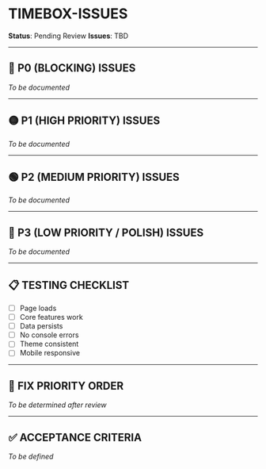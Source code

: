 # TIMEBOX-ISSUES 
**Status**: Pending Review
**Issues**: TBD

---

## 🔴 P0 (BLOCKING) ISSUES

*To be documented*

---

## 🟡 P1 (HIGH PRIORITY) ISSUES

*To be documented*

---

## 🟢 P2 (MEDIUM PRIORITY) ISSUES

*To be documented*

---

## 🔵 P3 (LOW PRIORITY / POLISH) ISSUES

*To be documented*

---

## 📋 TESTING CHECKLIST

- [ ] Page loads
- [ ] Core features work
- [ ] Data persists
- [ ] No console errors
- [ ] Theme consistent
- [ ] Mobile responsive

---

## 🎯 FIX PRIORITY ORDER

*To be determined after review*

---

## ✅ ACCEPTANCE CRITERIA

*To be defined*
